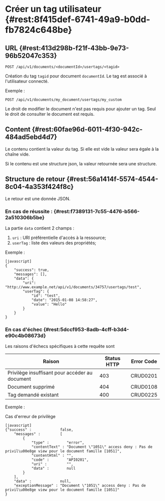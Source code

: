 # Créer un tag utilisateur {#rest:8f415def-6741-49a9-b0dd-fb7824c648be}
## URL  {#rest:413d298b-f21f-43bb-9e73-96b52047c353}

    POST /api/v1/documents/<documentId>/usertags/<tagid>

Création du tag `tagid` pour document `documentId`.
Le tag est associé à l'utilisateur connecté.

Exemple :

    POST /api/v1/documents/my_document/usertags/my_custom

Le droit de modifier le document n'est pas requis pour ajouter un tag. Seul le
droit de consulter le document est requis.

## Content  {#rest:60fae96d-6011-4f30-942c-484ad5ebd4d7}

Le contenu contient la valeur du tag.
Si elle est vide la valeur sera égale à la chaîne vide.

Si le contenu est une structure json, la valeur retournée sera une structure.

## Structure de retour  {#rest:56a1414f-5574-4544-8c04-4a353f424f8c}

Le retour est une donnée JSON.

### En cas de réussite :  {#rest:f7389131-7c55-4476-b566-2a510306b5be}

La partie `data` contient 2 champs :

1.  `uri` : URI préférentielle d'accès à la ressource;
1.  `userTag` : liste des valeurs des propriétés;

Exemple :

    [javascript]
    {
        "success": true,
        "messages": [],
        "data": {
            "uri": "http://www.example.net/api/v1/documents/34757/usertags/test",
            "userTag": {
                "id": "test",
                "date": "2015-01-08 14:58:27",
                "value": "Hello"
            }
        }
    }




### En cas d'échec  {#rest:5dccf953-8adb-4cff-b3d4-e90c4b08673d}

Les raisons d'échecs spécifiques à cette requête sont 

|                     Raison                     | Status HTTP | Error Code |
| ---------------------------------------------- | ----------- | ---------- |
| Privilège insuffisant pour accéder au document |         403 | CRUD0201   |
| Document supprimé                              |         404 | CRUD0108   |
| Tag demandé existant                           |         400 | CRUD0225   |

Exemple : 

Cas d'erreur de privilège

    [javascript]
    {"success" :             false,
        "messages" :         [
            {
                "type" :        "error",
                "contentText" : "Document \"1051\" access deny : Pas de privil\u00e8ge view pour le document famille [1051]",
                "contentHtml" : "",
                "code" :        "API0201",
                "uri" :         "",
                "data" :        null
            }
        ],
        "data" :             null,
        "exceptionMessage" : "Document \"1051\" access deny : Pas de privil\u00e8ge view pour le document famille [1051]"
    }

